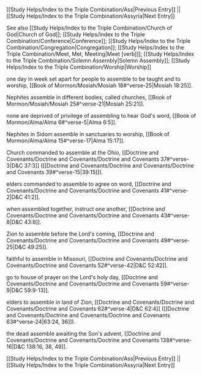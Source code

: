 [[Study Helps/Index to the Triple Combination/Ass|Previous Entry]]  ||  [[Study Helps/Index to the Triple Combination/Assyria|Next Entry]]

 See also [[Study Helps/Index to the Triple Combination/Church of God|Church of God]]; [[Study Helps/Index to the Triple Combination/Conference|Conference]]; [[Study Helps/Index to the Triple Combination/Congregation|Congregation]]; [[Study Helps/Index to the Triple Combination/Meet, Met, Meeting|Meet [verb]]]; [[Study Helps/Index to the Triple Combination/Solemn Assembly|Solemn Assembly]]; [[Study Helps/Index to the Triple Combination/Worship|Worship]]

 one day in week set apart for people to assemble to be taught and to worship, [[Book of Mormon/Mosiah/Mosiah 18#^verse-25|Mosiah 18:25]].

 Nephites assemble in different bodies, called churches, [[Book of Mormon/Mosiah/Mosiah 25#^verse-21|Mosiah 25:21]].

 none are deprived of privilege of assembling to hear God's word, [[Book of Mormon/Alma/Alma 6#^verse-5|Alma 6:5]].

 Nephites in Sidom assemble in sanctuaries to worship, [[Book of Mormon/Alma/Alma 15#^verse-17|Alma 15:17]].

 Church commanded to assemble at the Ohio, [[Doctrine and Covenants/Doctrine and Covenants/Doctrine and Covenants 37#^verse-3|D&C 37:3]] ([[Doctrine and Covenants/Doctrine and Covenants/Doctrine and Covenants 39#^verse-15|39:15]]).

 elders commanded to assemble to agree on word, [[Doctrine and Covenants/Doctrine and Covenants/Doctrine and Covenants 41#^verse-2|D&C 41:2]].

 when assembled together, instruct one another, [[Doctrine and Covenants/Doctrine and Covenants/Doctrine and Covenants 43#^verse-8|D&C 43:8]].

 Zion to assemble before the Lord's coming, [[Doctrine and Covenants/Doctrine and Covenants/Doctrine and Covenants 49#^verse-25|D&C 49:25]].

 faithful to assemble in Missouri, [[Doctrine and Covenants/Doctrine and Covenants/Doctrine and Covenants 52#^verse-42|D&C 52:42]].

 go to house of prayer on the Lord's holy day, [[Doctrine and Covenants/Doctrine and Covenants/Doctrine and Covenants 59#^verse-9|D&C 59:9-13]].

 elders to assemble in land of Zion, [[Doctrine and Covenants/Doctrine and Covenants/Doctrine and Covenants 62#^verse-4|D&C 62:4]] ([[Doctrine and Covenants/Doctrine and Covenants/Doctrine and Covenants 63#^verse-24|63:24, 36]]).

 the dead assemble awaiting the Son's advent, [[Doctrine and Covenants/Doctrine and Covenants/Doctrine and Covenants 138#^verse-16|D&C 138:16, 38, 49]].

[[Study Helps/Index to the Triple Combination/Ass|Previous Entry]]  ||  [[Study Helps/Index to the Triple Combination/Assyria|Next Entry]]